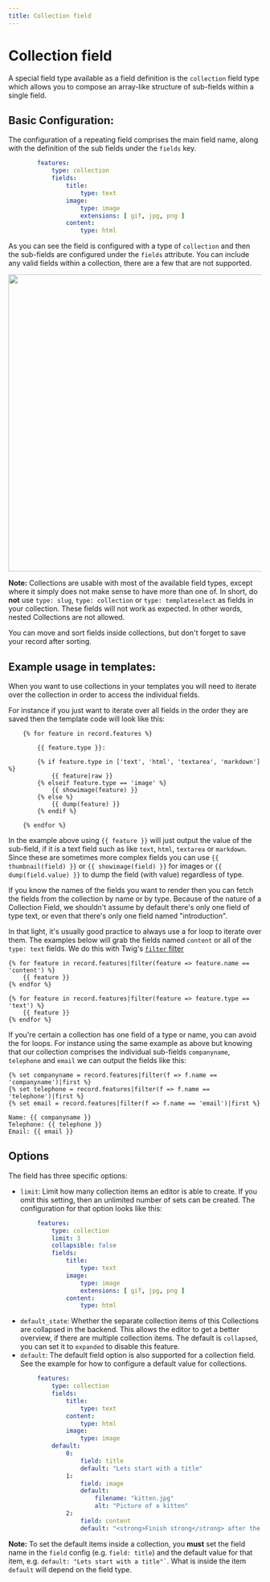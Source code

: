 ```yaml
---
title: Collection field
---
```

Collection field
==============

A special field type available as a field definition is the `collection` field
type which allows you to compose an array-like structure of sub-fields within a
single field.
<!-- note: by including the old / officious name, it can be found using search. -->
<!-- block repeater -->

## Basic Configuration:

The configuration of a repeating field comprises the main field name,
along with the definition of the sub fields under the `fields` key.

```yaml
        features:
            type: collection
            fields:
                title:
                    type: text
                image:
                    type: image
                    extensions: [ gif, jpg, png ]
                content:
                    type: html
```

As you can see the field is configured with a type of `collection` and then the sub-fields
are configured under the `fields` attribute. You can include any valid fields
within a collection, there are a few that are not supported.

<a href="/files/collection.png" class="popup"><img src="/files/collection.png" width="590"></a><br>

<p class="note"><strong>Note:</strong> Collections are usable with most of the
available field types, except where
it simply does not make sense to have more than one of. In short, do
<strong>not</strong> use <code>type: slug</code>, <code>type: collection</code> or
<code>type: templateselect</code> as fields in
your collection. These fields will not work as expected. In other words, nested Collections are
not allowed.</p>

You can move and sort fields inside collections, but don't forget to save your record after sorting.

## Example usage in templates:

When you want to use collections in your templates you will need to iterate over
the collection in order to access the individual fields.

For instance if you just want to iterate over all fields in the order they are saved then the template code will look like this:

```twig
    {% for feature in record.features %}

        {{ feature.type }}:

        {% if feature.type in ['text', 'html', 'textarea', 'markdown'] %}
            {{ feature|raw }}
        {% elseif feature.type == 'image' %}
            {{ showimage(feature) }}
        {% else %}
            {{ dump(feature) }}
        {% endif %}

    {% endfor %}
```

In the example above using `{{ feature }}` will just output the value of the
sub-field, if it is a text field such as like `text`, `html`, `textarea` or
`markdown`. Since these are sometimes more complex fields you can use
`{{ thumbnail(field) }}` or `{{ showimage(field) }}` for images or
`{{ dump(field.value) }}` to dump the field (with value) regardless of type.

If you know the names of the fields you want to render then you can fetch the
fields from the collection by name or by type. Because of the nature of a Collection Field, we shouldn't assume by default there's only one field of type text, or even that there's only one field named "introduction".

In that light, it's usually good practice to always use a for loop to iterate over them. The examples below will grab the fields named `content` or all of the `type: text` fields. We do this with Twig's [`filter` filter][filter]

```twig
{% for feature in record.features|filter(feature => feature.name == 'content') %}
    {{ feature }}
{% endfor %}

{% for feature in record.features|filter(feature => feature.type == 'text') %}
    {{ feature }}
{% endfor %}
```

If you're certain a collection has one field of a type or name, you can avoid the for loops. For instance using the same example as above but knowing that our collection comprises the individual sub-fields
`companyname`, `telephone` and `email` we can output the fields like this:

```twig
{% set companyname = record.features|filter(f => f.name == 'companyname')|first %}
{% set telephone = record.features|filter(f => f.name == 'telephone')|first %}
{% set email = record.features|filter(f => f.name == 'email')|first %}

Name: {{ companyname }}
Telephone: {{ telephone }}
Email: {{ email }}
```

## Options

The field has three specific options:

* `limit`: Limit how many collection items an editor is able to create. If you omit this
  setting, then an unlimited number of sets can be created. The configuration
  for that option looks like this:

```yaml
        features:
            type: collection
            limit: 3
            collapsible: false
            fields:
                title:
                    type: text
                image:
                    type: image
                    extensions: [ gif, jpg, png ]
                content:
                    type: html
```

* `default_state`: Whether the separate collection items of this Collections are collapsed in
  the backend. This allows the editor to get a better overview, if there are
  multiple collection items. The default is `collapsed`, you can set it to `expanded` to disable
  this feature.
* `default`: The default field option is also supported for a collection field. See the example
  for how to configure a default value for collections.

```yaml
        features:
            type: collection
            fields:
                title:
                    type: text
                content:
                    type: html
                image:
                    type: image
            default:
                0:
                    field: title
                    default: "Lets start with a title"
                1:
                    field: image
                    default:
                        filename: "kitten.jpg"
                        alt: "Picture of a kitten"
                2:
                    field: content
                    default: "<strong>Finish strong</strong> after the kitten with some content"
```

<p class="note"><strong>Note:</strong> To set the default items inside a collection, you <strong>must</strong>
set the field name in the <code>field</code> config (e.g. <code>field: title</code>) and the default value for that item,
e.g. <code>default: "Lets start with a title"`</code>.
What is inside the item <code>default</code> will depend on the field type.</p>

[filter]: https://twig.symfony.com/doc/filters/filter.html
